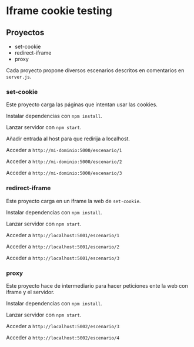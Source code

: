 # Iframe cookie testing

## Proyectos

- set-cookie
- redirect-iframe
- proxy

Cada proyecto propone diversos escenarios descritos en comentarios en `server.js`.

### set-cookie

Este proyecto carga las páginas que intentan usar las cookies.

Instalar dependencias con `npm install`.

Lanzar servidor con `npm start`.

Añadir entrada al host para que redirija a localhost.

Acceder a `http://mi-dominio:5000/escenario/1`

Acceder a `http://mi-dominio:5000/escenario/2`

Acceder a `http://mi-dominio:5000/escenario/3`

### redirect-iframe

Este proyecto carga en un iframe la web de `set-cookie`.

Instalar dependencias con `npm install`.

Lanzar servidor con `npm start`.

Acceder a `http://localhost:5001/escenario/1`

Acceder a `http://localhost:5001/escenario/2`

Acceder a `http://localhost:5001/escenario/3`

### proxy

Este proyecto hace de intermediario para hacer peticiones ente la web con iframe y el servidor.

Instalar dependencias con `npm install`.

Lanzar servidor con `npm start`.

Acceder a `http://localhost:5002/escenario/3`

Acceder a `http://localhost:5002/escenario/4`
